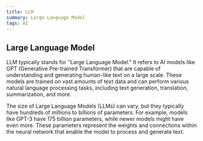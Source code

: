 ```yaml
---
title: LLM
summary: Large Language Model
tags: AI
---
```


## Large Language Model

LLM typically stands for "Large Language Model." It refers to AI models like GPT (Generative Pre-trained Transformer) that are capable of understanding and generating human-like text on a large scale. These models are trained on vast amounts of text data and can perform various natural language processing tasks, including text generation, translation, summarization, and more.

The size of Large Language Models (LLMs) can vary, but they typically have hundreds of millions to billions of parameters. For example, models like GPT-3 have 175 billion parameters, while newer models might have even more. These parameters represent the weights and connections within the neural network that enable the model to process and generate text.
